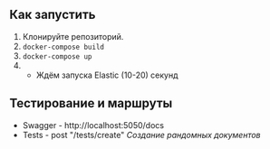 ## Как запустить
1. Клонируйте репозиторий.
2. `docker-compose build`
3. `docker-compose up`
4. * Ждём запуска Elastic (10-20) секунд
## Тестирование и маршруты
- Swagger - http://localhost:5050/docs
- Tests - post "/tests/create" *Создание рандомных документов*

